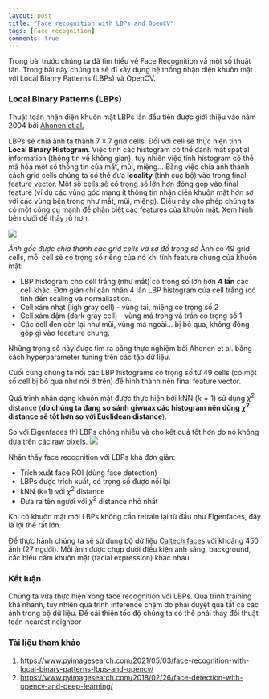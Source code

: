 ```yaml
---
layout: post
title: "Face recognition with LBPs and OpenCV"
tags: [Face recognition]
comments: true
---
```

Trong bài trước chúng ta đã tìm hiểu về Face Recognition và một số thuật tán. Trong bài này chúng ta sẽ đi xây dựng hệ thống nhận diện khuôn mặt với Local Bianry Patterns (LBPs) và OpenCV.

### Local Binary Patterns (LBPs)
Thuật toán nhận diện khuôn mặt LBPs lần đầu tiên được giới thiệu vào năm 2004 bởi [Ahonen et al.](https://link.springer.com/chapter/10.1007/978-3-540-24670-1_36)

LBPs sẽ chia ảnh ta thành $7 \times 7$ grid cells. Đối với cell sẽ thực hiện tính **Local Binary Histogram**. Việc tính các histogram có thể đánh mất spatial information (thông tin về không gian), tuy nhiên việc tính histogram có thể mã hóa một số thông tin của mắt, mũi, miệng... Bằng việc chia ảnh thành cách grid cells chúng ta có thể đưa **locality** (tính cục bộ) vào trong final feature vector. Một số cells sẽ có trọng số lớn hơn đóng góp vào final feature (ví dụ các vùng góc mang ít thông tin nhận diện khuôn mặt hơn sơ với các vùng bên trong như mắt, mũi, miệng). Điều này cho phép chúng ta có một công cụ mạnh để phân biệt các features của khuôn mặt. Xem hình bên dưới để thấy rõ hơn.

<img src="https://www.pyimagesearch.com/wp-content/uploads/2021/04/face_reco_lbps_weighting.png">

*Ảnh gốc được chia thành các grid cells và sơ đồ trọng số*
Ảnh có 49 grid cells, mỗi cell sẽ có trọng số riêng của nó khi tính feature chung của khuôn mặt:
* LBP histogram cho cell trắng (như mắt) có trọng số lớn hơn **4 lần** các cell khác. Đơn giản chỉ cần nhân 4 lần LBP histogram của cell trắng (có tính đến scaling và normalization.
* Cell xám nhạt (ligh gray cell) - vùng tai, miệng có trọng số 2
* Cell xám đậm (dark gray cell) - vùng má trong và trán có trọng số 1
* Các cell đen còn lại như mũi, vùng má ngoài... bị bỏ qua, không đóng góp gì vào feeature chung.

Những trọng số này được tìm ra bằng thực nghiệm bởi Ahonen et al. bằng cách hyperparameter tuning trên các tập dữ liệu.

Cuối cùng chúng ta nối các LBP histograms có trọng số từ 49 cells (có một số cell bị bỏ qua như nói ở trên) để hình thành nên final feature vector.

Quá trình nhận dạng khuôn mặt được thực hiện bởi kNN ($k=1$) sử dụng $\chi^{2}$ distance (**do chúng ta đang so sánh giwuax các histogram nên dùng $\chi^{2}$ distance sẽ tốt hơn so với Euclidean distance**).

So với Eigenfaces thì LBPs chống nhiễu và cho kết quả tốt hơn do nó không dựa trên các raw pixels.
<img src="https://www.pyimagesearch.com/wp-content/uploads/2021/03/what_is_face_reco_lbps_samples.png">

Nhận thấy face recognition với LBPs khá đơn giản:
* Trích xuất face ROI (dùng face detection)
* LBPs được trích xuất, có trọng số được nối lại
* kNN (k=1) với $\chi^{2}$ distance
* Đưa ra tên người với $\chi^{2}$ distance nhỏ nhất

Khi có khuôn mặt mới LBPs không cần retrain lại từ đầu như Eigenfaces, đây là lợi thế rất lớn.

Để thực hành chúng ta sẽ sử dụng bộ dữ liệu [Caltech faces](http://www.vision.caltech.edu/html-files/archive.html) với khoảng 450 ảnh (27 người). Mỗi ảnh được chụp dưới điều kiện ánh sáng, background, các biểu cảm khuôn mặt (facial expression) khác nhau.

### Kết luận
Chúng ta vừa thực hiện xong face recognition với LBPs. Quá trình training khá nhanh, tuy nhiên quá trình inference chậm do phải duyệt qua tất cả các ảnh trong bộ dữ liệu. Để cải thiện tốc độ chúng ta có thể phải thay đổi thuật toán nearest neighbor

### Tài liệu tham khảo
1. https://www.pyimagesearch.com/2021/05/03/face-recognition-with-local-binary-patterns-lbps-and-opencv/
2. https://www.pyimagesearch.com/2018/02/26/face-detection-with-opencv-and-deep-learning/








